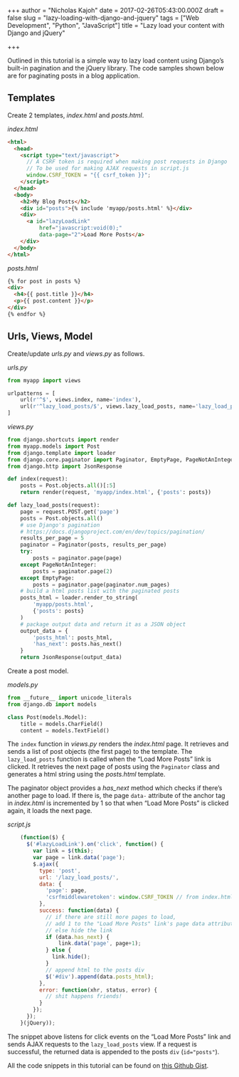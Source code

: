 +++
author = "Nicholas Kajoh"
date = 2017-02-26T05:43:00.000Z
draft = false
slug = "lazy-loading-with-django-and-jquery"
tags = ["Web Development", "Python", "JavaScript"]
title = "Lazy load your content with Django and jQuery"

+++


Outlined in this tutorial is a simple way to lazy load content using Django’s built-in pagination and the jQuery library. The code samples shown below are for paginating posts in a blog application.

Templates
---------

Create 2 templates, _index.html_ and _posts.html_.

_index.html_

```html
<html>
  <head>
    <script type="text/javascript">
      // A CSRF token is required when making post requests in Django
      // To be used for making AJAX requests in script.js
      window.CSRF_TOKEN = "{{ csrf_token }}";
    </script>
  </head>
  <body>
    <h2>My Blog Posts</h2>
    <div id="posts">{% include 'myapp/posts.html' %}</div>
    <div>
      <a id="lazyLoadLink" 
          href="javascript:void(0);" 
          data-page="2">Load More Posts</a>
    </div>
  </body>
</html>
```
    

_posts.html_

```html
{% for post in posts %}
<div>
  <h4>{{ post.title }}</h4>
  <p>{{ post.content }}</p>
</div>
{% endfor %}
```
    

Urls, Views, Model
------------------

Create/update _urls.py_ and _views.py_ as follows.

_urls.py_

```python
from myapp import views

urlpatterns = [
    url(r'^$', views.index, name='index'),
    url(r'^lazy_load_posts/$', views.lazy_load_posts, name='lazy_load_posts'),
]
```
    

_views.py_

```python
from django.shortcuts import render
from myapp.models import Post
from django.template import loader
from django.core.paginator import Paginator, EmptyPage, PageNotAnInteger
from django.http import JsonResponse

def index(request):
    posts = Post.objects.all()[:5]
    return render(request, 'myapp/index.html', {'posts': posts})

def lazy_load_posts(request):
    page = request.POST.get('page')
    posts = Post.objects.all()
    # use Django's pagination
    # https://docs.djangoproject.com/en/dev/topics/pagination/
    results_per_page = 5
    paginator = Paginator(posts, results_per_page)
    try:
        posts = paginator.page(page)
    except PageNotAnInteger:
        posts = paginator.page(2)
    except EmptyPage:
        posts = paginator.page(paginator.num_pages)
    # build a html posts list with the paginated posts
    posts_html = loader.render_to_string(
        'myapp/posts.html',
        {'posts': posts}
    )
    # package output data and return it as a JSON object
    output_data = {
        'posts_html': posts_html,
        'has_next': posts.has_next()
    }
    return JsonResponse(output_data)
```

Create a post model.

_models.py_

```python
from __future__ import unicode_literals
from django.db import models

class Post(models.Model):
    title = models.CharField()
    content = models.TextField()
```    

The `index` function in _views.py_ renders the _index.html_ page. It retrieves and sends a list of post objects (the first page) to the template. The `lazy_load_posts` function is called when the “Load More Posts” link is clicked. It retrieves the next page of posts using the `Paginator` class and generates a html string using the _posts.html_ template.

The paginator object provides a _has\_next_ method which checks if there’s another page to load. If there is, the page `data-` attribute of the anchor tag in _index.html_ is incremented by 1 so that when “Load More Posts” is clicked again, it loads the next page.

_script.js_

```javascript
    (function($) {
      $('#lazyLoadLink').on('click', function() {
        var link = $(this);
        var page = link.data('page');
        $.ajax({
          type: 'post',
          url: '/lazy_load_posts/',
          data: {
            'page': page,
            'csrfmiddlewaretoken': window.CSRF_TOKEN // from index.html
          },
          success: function(data) {
            // if there are still more pages to load,
            // add 1 to the "Load More Posts" link's page data attribute
            // else hide the link
            if (data.has_next) {
                link.data('page', page+1);
            } else {
              link.hide();
            }
            // append html to the posts div
            $('#div').append(data.posts_html);
          },
          error: function(xhr, status, error) {
            // shit happens friends!
          }
        });
      });
    }(jQuery));
```

The snippet above listens for click events on the “Load More Posts” link and sends AJAX requests to the `lazy_load_posts` view. If a request is successful, the returned data is appended to the posts `div` (`id="posts"`).

All the code snippets in this tutorial can be found on [this Github Gist](https://gist.github.com/nicholaskajoh/ae85bb836f2a6254244c847b962095d4).